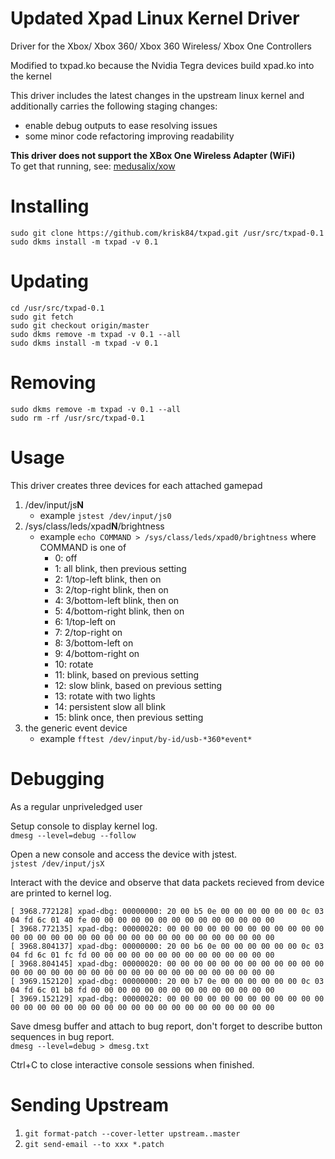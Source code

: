 # Updated Xpad Linux Kernel Driver
Driver for the Xbox/ Xbox 360/ Xbox 360 Wireless/ Xbox One Controllers

Modified to txpad.ko because the Nvidia Tegra devices build xpad.ko into the kernel

This driver includes the latest changes in the upstream linux kernel and additionally carries the following staging changes:

* enable debug outputs to ease resolving issues
* some minor code refactoring improving readability 


**This driver does not support the XBox One Wireless Adapter (WiFi)**  
To get that running, see: [medusalix/xow](https://github.com/medusalix/xow)

# Installing
```
sudo git clone https://github.com/krisk84/txpad.git /usr/src/txpad-0.1
sudo dkms install -m txpad -v 0.1
```
# Updating
```
cd /usr/src/txpad-0.1
sudo git fetch
sudo git checkout origin/master
sudo dkms remove -m txpad -v 0.1 --all
sudo dkms install -m txpad -v 0.1
```
# Removing
```
sudo dkms remove -m txpad -v 0.1 --all
sudo rm -rf /usr/src/txpad-0.1
```
# Usage
This driver creates three devices for each attached gamepad

1. /dev/input/js**N**
    * example `jstest /dev/input/js0`
2. /sys/class/leds/xpad**N**/brightness
    * example `echo COMMAND > /sys/class/leds/xpad0/brightness` where COMMAND is one of
        *  0: off
        *  1: all blink, then previous setting
        *  2: 1/top-left blink, then on
        *  3: 2/top-right blink, then on
        *  4: 3/bottom-left blink, then on
        *  5: 4/bottom-right blink, then on
        *  6: 1/top-left on
        *  7: 2/top-right on
        *  8: 3/bottom-left on
        *  9: 4/bottom-right on
        * 10: rotate
        * 11: blink, based on previous setting
        * 12: slow blink, based on previous setting
        * 13: rotate with two lights
        * 14: persistent slow all blink
        * 15: blink once, then previous setting
3. the generic event device
    * example `fftest /dev/input/by-id/usb-*360*event*`

# Debugging
As a regular unpriveledged user

Setup console to display kernel log.  
`dmesg --level=debug --follow`

Open a new console and access the device with jstest.  
`jstest /dev/input/jsX`

Interact with the device and observe that data packets recieved from device are printed to kernel log.
```
[ 3968.772128] xpad-dbg: 00000000: 20 00 b5 0e 00 00 00 00 00 00 0c 03 04 fd 6c 01 40 fe 00 00 00 00 00 00 00 00 00 00 00 00 00 00
[ 3968.772135] xpad-dbg: 00000020: 00 00 00 00 00 00 00 00 00 00 00 00 00 00 00 00 00 00 00 00 00 00 00 00 00 00 00 00 00 00 00 00
[ 3968.804137] xpad-dbg: 00000000: 20 00 b6 0e 00 00 00 00 00 00 0c 03 04 fd 6c 01 fc fd 00 00 00 00 00 00 00 00 00 00 00 00 00 00
[ 3968.804145] xpad-dbg: 00000020: 00 00 00 00 00 00 00 00 00 00 00 00 00 00 00 00 00 00 00 00 00 00 00 00 00 00 00 00 00 00 00 00
[ 3969.152120] xpad-dbg: 00000000: 20 00 b7 0e 00 00 00 00 00 00 0c 03 04 fd 6c 01 b8 fd 00 00 00 00 00 00 00 00 00 00 00 00 00 00
[ 3969.152129] xpad-dbg: 00000020: 00 00 00 00 00 00 00 00 00 00 00 00 00 00 00 00 00 00 00 00 00 00 00 00 00 00 00 00 00 00 00 00
```

Save dmesg buffer and attach to bug report, don't forget to describe button sequences in bug report.  
`dmesg --level=debug > dmesg.txt`

Ctrl+C to close interactive console sessions when finished.

# Sending Upstream

1. `git format-patch --cover-letter upstream..master`
2. `git send-email --to xxx *.patch`

